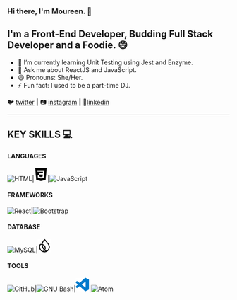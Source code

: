 ### Hi there, I'm Moureen. 👋

## I'm a Front-End Developer, Budding Full Stack Developer and a Foodie. 😄



- 🌱 I’m currently learning Unit Testing using Jest and Enzyme.
- 💬 Ask me about ReactJS and JavaScript.
- 😄 Pronouns: She/Her.
- ⚡ Fun fact: I used to be a part-time DJ.



🐦 [twitter][twitter] **|** 
📷 [instagram][instagram] **|** 
👩‍[linkedin][linkedin]


[twitter]: https://twitter.com/resilient_mou
[instagram]: https://instagram.com/resilient_mou
[linkedin]: https://linkedin.com/in/moureenhamutenya

---
## KEY SKILLS :computer:

#### LANGUAGES
<img alt="HTML" width="30px" src="https://raw.githubusercontent.com/simple-icons/simple-icons/develop/icons/html5.svg"/>|<img alt="CSS" width="30px" src="https://raw.githubusercontent.com/simple-icons/simple-icons/develop/icons/css3.svg"/>|<img alt="JavaScript" width="30px" src="https://raw.githubusercontent.com/simple-icons/simple-icons/develop/icons/javascript.svg"/>

 
<!--

![HTML5](https://img.shields.io/badge/-HTML5-%23E44D27?style=flat-square&logo=html5&logoColor=ffffff)
![CSS3](https://img.shields.io/badge/-CSS3-%231572B6?style=flat-square&logo=css3)
![JavaScript](https://img.shields.io/badge/-JavaScript-%23F7DF1C?style=flat-square&logo=javascript&logoColor=000000&labelColor=%23F7DF1C&color=%23FFCE5A)
-->

#### FRAMEWORKS
<img alt="React" width="30px" src="https://raw.githubusercontent.com/simple-icons/simple-icons/develop/icons/react.svg"/>|<img alt="Bootstrap" width="30px" src="https://raw.githubusercontent.com/simple-icons/simple-icons/develop/icons/bootstrap.svg"/>

<!--
![Bootstrap](https://img.shields.io/badge/-Bootstrap-%23563D7C?style=flat-square&logo=Bootstrap)
-->

#### DATABASE
<img alt="MySQL" width="30px" src="https://raw.githubusercontent.com/simple-icons/simple-icons/develop/icons/mysql.svg"/>|<img alt="Firebase" width="30px" src="https://raw.githubusercontent.com/simple-icons/simple-icons/develop/icons/firebase.svg"/>
 
<!--
![MySQL](https://img.shields.io/badge/-MySQL-%234479A1?style=flat-square&logo=MySQL&logoColor=white)
![Firebase](https://img.shields.io/badge/-Firebase-2E2E2E?style=flat-square&logo=firebase&logoColor=ffcb2b)
-->

#### TOOLS
<img alt="GitHub" width="30px" src="https://raw.githubusercontent.com/simple-icons/simple-icons/develop/icons/github.svg"/>|<img alt="GNU Bash" width="30px" src="https://raw.githubusercontent.com/simple-icons/simple-icons/develop/icons/gnubash.svg"/>|<img alt="VSCode" width="30px" src="https://raw.githubusercontent.com/simple-icons/simple-icons/develop/icons/visualstudiocode.svg"/>|<img alt="Atom" width="30px" src="https://raw.githubusercontent.com/simple-icons/simple-icons/develop/icons/atom.svg"/>

<!--
![Git](https://img.shields.io/badge/-Git-%23F05032?style=flat-square&logo=git&logoColor=%23ffffff)
![GitHub](https://img.shields.io/badge/-GitHub-181717?style=flat-square&logo=github)
![GNU Bash](https://img.shields.io/badge/-GNU%20Bash-%234EAA25?style=flat-square&logo=GNU-Bash&logoColor=ffffff)
![JetBrains](http://img.shields.io/badge/-JetBrains-%23000000?style=flat-square&logo=JetBrains)
![VS Code](http://img.shields.io/badge/-VS%20Code-007ACC?style=flat-square&logo=visual-studio-code&logoColor=ffffff)
-->

